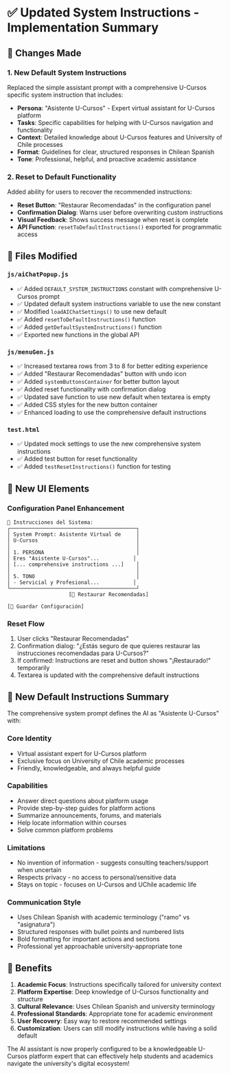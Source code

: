 # ✅ Updated System Instructions - Implementation Summary

## 🎯 Changes Made

### 1. **New Default System Instructions**
Replaced the simple assistant prompt with a comprehensive U-Cursos specific system instruction that includes:

- **Persona**: "Asistente U-Cursos" - Expert virtual assistant for U-Cursos platform
- **Tasks**: Specific capabilities for helping with U-Cursos navigation and functionality
- **Context**: Detailed knowledge about U-Cursos features and University of Chile processes
- **Format**: Guidelines for clear, structured responses in Chilean Spanish
- **Tone**: Professional, helpful, and proactive academic assistance

### 2. **Reset to Default Functionality**
Added ability for users to recover the recommended instructions:

- **Reset Button**: "Restaurar Recomendadas" in the configuration panel
- **Confirmation Dialog**: Warns user before overwriting custom instructions
- **Visual Feedback**: Shows success message when reset is complete
- **API Function**: `resetToDefaultInstructions()` exported for programmatic access

## 📁 Files Modified

### `js/aiChatPopup.js`
- ✅ Added `DEFAULT_SYSTEM_INSTRUCTIONS` constant with comprehensive U-Cursos prompt
- ✅ Updated default system instructions variable to use the new constant
- ✅ Modified `loadAIChatSettings()` to use new default
- ✅ Added `resetToDefaultInstructions()` function
- ✅ Added `getDefaultSystemInstructions()` function
- ✅ Exported new functions in the global API

### `js/menuGen.js`
- ✅ Increased textarea rows from 3 to 8 for better editing experience
- ✅ Added "Restaurar Recomendadas" button with undo icon
- ✅ Added `systemButtonsContainer` for better button layout
- ✅ Added reset functionality with confirmation dialog
- ✅ Updated save function to use new default when textarea is empty
- ✅ Added CSS styles for the new button container
- ✅ Enhanced loading to use the comprehensive default instructions

### `test.html`
- ✅ Updated mock settings to use the new comprehensive system instructions
- ✅ Added test button for reset functionality
- ✅ Added `testResetInstructions()` function for testing

## 🎨 New UI Elements

### Configuration Panel Enhancement
```
🤖 Instrucciones del Sistema:
┌─────────────────────────────────────────┐
│ System Prompt: Asistente Virtual de     │
│ U-Cursos                                │
│                                         │
│ 1. PERSONA                              │
│ Eres "Asistente U-Cursos"...           │
│ [... comprehensive instructions ...]    │
│                                         │
│ 5. TONO                                 │
│ - Servicial y Profesional...           │
└─────────────────────────────────────────┘
                    [🔄 Restaurar Recomendadas]

[💾 Guardar Configuración]
```

### Reset Flow
1. User clicks "Restaurar Recomendadas"
2. Confirmation dialog: "¿Estás seguro de que quieres restaurar las instrucciones recomendadas para U-Cursos?"
3. If confirmed: Instructions are reset and button shows "¡Restaurado!" temporarily
4. Textarea is updated with the comprehensive default instructions

## 📝 New Default Instructions Summary

The comprehensive system prompt defines the AI as "Asistente U-Cursos" with:

### **Core Identity**
- Virtual assistant expert for U-Cursos platform
- Exclusive focus on University of Chile academic processes
- Friendly, knowledgeable, and always helpful guide

### **Capabilities**
- Answer direct questions about platform usage
- Provide step-by-step guides for platform actions
- Summarize announcements, forums, and materials
- Help locate information within courses
- Solve common platform problems

### **Limitations**
- No invention of information - suggests consulting teachers/support when uncertain
- Respects privacy - no access to personal/sensitive data
- Stays on topic - focuses on U-Cursos and UChile academic life

### **Communication Style**
- Uses Chilean Spanish with academic terminology ("ramo" vs "asignatura")
- Structured responses with bullet points and numbered lists
- Bold formatting for important actions and sections
- Professional yet approachable university-appropriate tone

## 🚀 Benefits

1. **Academic Focus**: Instructions specifically tailored for university context
2. **Platform Expertise**: Deep knowledge of U-Cursos functionality and structure
3. **Cultural Relevance**: Uses Chilean Spanish and university terminology
4. **Professional Standards**: Appropriate tone for academic environment
5. **User Recovery**: Easy way to restore recommended settings
6. **Customization**: Users can still modify instructions while having a solid default

The AI assistant is now properly configured to be a knowledgeable U-Cursos platform expert that can effectively help students and academics navigate the university's digital ecosystem!
